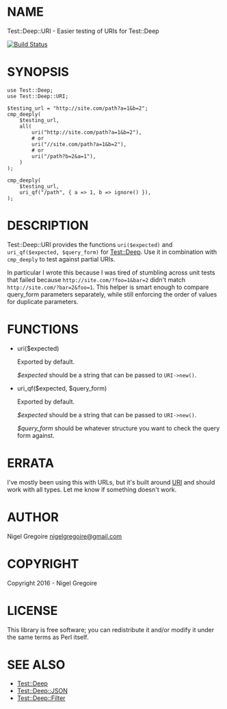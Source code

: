 # NAME

Test::Deep::URI - Easier testing of URIs for Test::Deep

[![Build Status](https://travis-ci.org/nfg/Test-Deep-URI.svg?branch=master)](https://travis-ci.org/nfg/Test-Deep-URI)

# SYNOPSIS

    use Test::Deep;
    use Test::Deep::URI;

    $testing_url = "http://site.com/path?a=1&b=2";
    cmp_deeply(
        $testing_url,
        all(
            uri("http://site.com/path?a=1&b=2"),
            # or
            uri("//site.com/path?a=1&b=2"),
            # or
            uri("/path?b=2&a=1"),
        )
    );

    cmp_deeply(
        $testing_url,
        uri_qf("/path", { a => 1, b => ignore() }),
    );

# DESCRIPTION

Test::Deep::URI provides the functions `uri($expected)` and
`uri_qf($expected, $query_form)` for [Test::Deep](https://metacpan.org/pod/Test::Deep).
Use it in combination with `cmp_deeply` to test against partial URIs.

In particular I wrote this because I was tired of stumbling across unit
tests that failed because `http://site.com/?foo=1&bar=2` didn't match
`http://site.com/?bar=2&foo=1`. This helper is smart enough to compare
query\_form parameters separately, while still enforcing the order of values
for duplicate parameters.

# FUNCTIONS

- uri($expected)

    Exported by default.

    _$expected_ should be a string that can be passed to `URI->new()`.

- uri\_qf($expected, $query\_form)

    Exported by default.

    _$expected_ should be a string that can be passed to `URI->new()`.

    _$query\_form_ should be whatever structure you want to check the query
    form against.

# ERRATA

I've mostly been using this with URLs, but it's built around [URI](https://metacpan.org/pod/URI)
and should work with all types. Let me know if something doesn't work.

# AUTHOR

Nigel Gregoire <nigelgregoire@gmail.com>

# COPYRIGHT

Copyright 2016 - Nigel Gregoire

# LICENSE

This library is free software; you can redistribute it and/or modify
it under the same terms as Perl itself.

# SEE ALSO

- [Test::Deep](https://metacpan.org/pod/Test::Deep)
- [Test::Deep::JSON](https://metacpan.org/pod/Test::Deep::JSON)
- [Test::Deep::Filter](https://metacpan.org/pod/Test::Deep::Filter)
